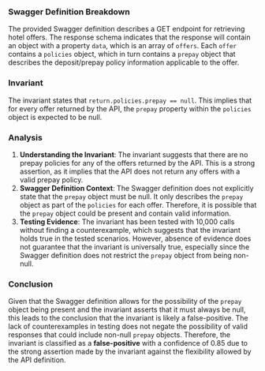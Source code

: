 ### Swagger Definition Breakdown
The provided Swagger definition describes a GET endpoint for retrieving hotel offers. The response schema indicates that the response will contain an object with a property `data`, which is an array of `offers`. Each `offer` contains a `policies` object, which in turn contains a `prepay` object that describes the deposit/prepay policy information applicable to the offer.

### Invariant
The invariant states that `return.policies.prepay == null`. This implies that for every offer returned by the API, the `prepay` property within the `policies` object is expected to be null.

### Analysis
1. **Understanding the Invariant**: The invariant suggests that there are no prepay policies for any of the offers returned by the API. This is a strong assertion, as it implies that the API does not return any offers with a valid prepay policy.
2. **Swagger Definition Context**: The Swagger definition does not explicitly state that the `prepay` object must be null. It only describes the `prepay` object as part of the `policies` for each offer. Therefore, it is possible that the `prepay` object could be present and contain valid information.
3. **Testing Evidence**: The invariant has been tested with 10,000 calls without finding a counterexample, which suggests that the invariant holds true in the tested scenarios. However, absence of evidence does not guarantee that the invariant is universally true, especially since the Swagger definition does not restrict the `prepay` object from being non-null.

### Conclusion
Given that the Swagger definition allows for the possibility of the `prepay` object being present and the invariant asserts that it must always be null, this leads to the conclusion that the invariant is likely a false-positive. The lack of counterexamples in testing does not negate the possibility of valid responses that could include non-null `prepay` objects. Therefore, the invariant is classified as a **false-positive** with a confidence of 0.85 due to the strong assertion made by the invariant against the flexibility allowed by the API definition.
